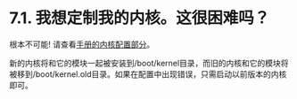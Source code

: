 # 7.1. 我想定制我的内核。这很困难吗？

根本不可能! 请查看[手册的内核配置部分](https://docs.freebsd.org/en/books/handbook/#kernelconfig)。

新的内核将和它的模块一起被安装到/boot/kernel目录，而旧的内核和它的模块将被移到/boot/kernel.old目录。如果在配置中出现错误，只需启动以前版本的内核即可。
